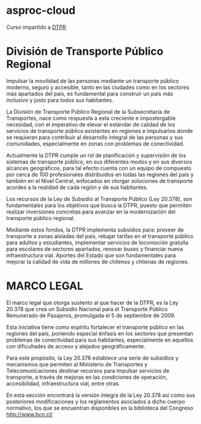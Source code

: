 # asproc-cloud
Curso impartido a [DTPR](https://www.dtpr.gob.cl/)

# División de Transporte Público Regional
Impulsar la movilidad de las personas mediante un transporte público moderno, seguro y accesible,  tanto en las ciudades como en los sectores más apartados del país,  es fundamental para construir un país más inclusivo y justo para todos sus habitantes.

La División de Transporte Público Regional de la Subsecretaría de Transportes, nace como respuesta a esta creciente e impostergable necesidad, con el imperativo de elevar el estándar de calidad de los servicios de transporte público existentes en regiones e impulsarlos donde se requieran para contribuir al desarrollo integral de las personas y sus comunidades, especialmente en zonas con problemas de conectividad.

Actualmente la DTPR cumple un rol de planificación y supervisión de los sistemas de transporte público, en sus diferentes modos y en sus diversos alcances geográficos, para tal efecto cuenta con un equipo de compuesto por cerca de 100 profesionales distribuidos en todas las regiones del país y también en el Nivel Central, enfocados en otorgar soluciones de transporte acordes a la realidad de cada región y de sus habitantes.

Los recursos de la Ley de Subsidio al Transporte Público (Ley 20.378), son fundamentales para los objetivos que busca la DTPR, puesto que permiten realizar inversiones concretas para avanzar en la modernización del transporte público regional.

Mediante estos fondos, la DTPR implementa subsidios para: proveer de transporte a zonas aisladas del país, rebajar tarifas en el transporte público para adultos y estudiantes, implementar servicios de locomoción gratuita para escolares de sectores apartados, renovar buses y financiar nueva infraestructura vial.  Aportes del Estado que son fundamentales para mejorar la calidad de vida de millones de chilenos y chilenas de regiones.  

# MARCO LEGAL
El marco legal que otorga sustento al que hacer de la DTPR, es la Ley 20.378 que crea un Subsidio Nacional para el Transporte Público Remunerado de Pasajeros, promulgada el 5 de septiembre de 2009.

Esta iniciativa tiene como espíritu fortalecer el transporte público en las regiones del país, poniendo especial énfasis en los sectores que presentan problemas de conectividad para sus habitantes, especialmente en aquellos con dificultades de acceso y alejados geográficamente.

Para este propósito,  la Ley 20.378 establece una serie de subsidios y mecanismos que permiten al Ministerio de Transportes y Telecomunicaciones destinar recursos para impulsar servicios de transporte, a través de mejoras en las condiciones de operación, accesibilidad, infraestructura vial, entre otras.

En esta sección encontrará la versión íntegra de la Ley 20.378 así como sus posteriores  modificaciones y los reglamentos asociados a dicho cuerpo normativo, los que se encuentran disponibles en la biblioteca del Congreso http://www.bcn.cl/